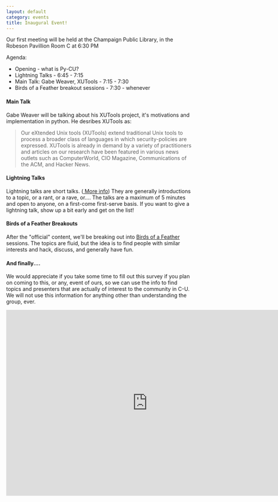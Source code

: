 ```yaml
---
layout: default
category: events
title: Inaugural Event!
---
```


Our first meeting will be held at the Champaign Public Library, in
the Robeson Pavillion Room C at 6:30 PM

Agenda:
* Opening - what is Py-CU?
* Lightning Talks - 6:45 - 7:15
* Main Talk: Gabe Weaver, XUTools - 7:15 - 7:30
* Birds of a Feather breakout sessions - 7:30 - whenever
</ul>

#### Main Talk
Gabe Weaver will be talking about his XUTools project, it's motivations and
implementation in python. He desribes XUTools as:

>Our eXtended Unix tools (XUTools)
>extend traditional Unix tools to process a broader class of
>languages in which security-policies are expressed.  XUTools is
>already in demand by a variety of practitioners and articles on our
>research have been featured in various news outlets such as
>ComputerWorld, CIO Magazine, Communications of the ACM, and Hacker
>News.

#### Lightning Talks
Lightning talks are short talks. (<a href="http://en.wikipedia.org/wiki/Lightning_talk">
  More info</a>) They are generally introductions to a topic, or a rant, or a
rave, or.... The talks are a maximum of 5 minutes and open to anyone, on a first-come first-serve
basis. If you want to give a lightning talk, show up a bit early and get on the list!

#### Birds of a Feather Breakouts
After the "official" content, we'll be breaking out into
<a href="http://en.wikipedia.org/wiki/Birds_of_a_feather_(computing)"> Birds of a Feather </a>
sessions. The topics are fluid, but the idea is to find people with similar interests and
hack, discuss, and generally have fun.

#### And finally....

We would appreciate if you take some time to fill out this survey
if you plan on coming to this, or any, event of ours, so we can use
the info to find topics and presenters that are actually of interest
to the community in C-U. We will not use this information for
anything other than understanding the group, ever.


<iframe src="https://docs.google.com/forms/d/1erbND3z3FdSCKiWBN06TC0ygqNFr8O7pBa6-4rU2xJE/viewform?embedded=true" width="760" height="500" frameborder="0" marginheight="0" marginwidth="0">Loading...</iframe>


